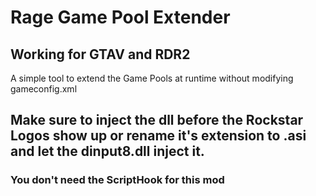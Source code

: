 # Rage Game Pool Extender
## Working for GTAV and RDR2
A simple tool to extend the Game Pools at runtime without modifying gameconfig.xml

## Make sure to inject the dll before the Rockstar Logos show up or rename it's extension to .asi and let the dinput8.dll inject it.
### You don't need the ScriptHook for this mod
